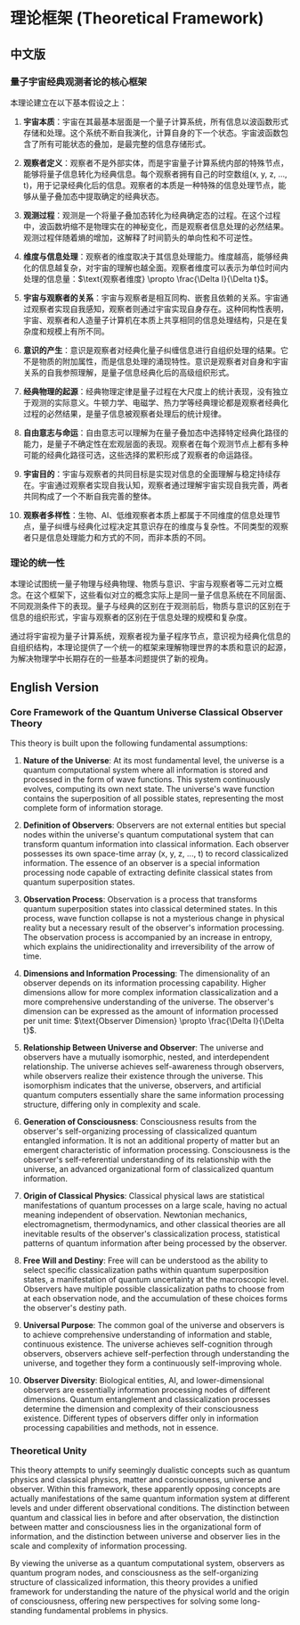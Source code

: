 # 理论框架 (Theoretical Framework)

## 中文版

### 量子宇宙经典观测者论的核心框架

本理论建立在以下基本假设之上：

1. **宇宙本质**：宇宙在其最基本层面是一个量子计算系统，所有信息以波函数形式存储和处理。这个系统不断自我演化，计算自身的下一个状态。宇宙波函数包含了所有可能状态的叠加，是最完整的信息存储形式。

2. **观察者定义**：观察者不是外部实体，而是宇宙量子计算系统内部的特殊节点，能够将量子信息转化为经典信息。每个观察者拥有自己的时空数组(x, y, z, …, t)，用于记录经典化后的信息。观察者的本质是一种特殊的信息处理节点，能够从量子叠加态中提取确定的经典状态。

3. **观测过程**：观测是一个将量子叠加态转化为经典确定态的过程。在这个过程中，波函数坍缩不是物理实在的神秘变化，而是观察者信息处理的必然结果。观测过程伴随着熵的增加，这解释了时间箭头的单向性和不可逆性。

4. **维度与信息处理**：观察者的维度取决于其信息处理能力。维度越高，能够经典化的信息越复杂，对宇宙的理解也越全面。观察者维度可以表示为单位时间内处理的信息量：$\text{观察者维度} \propto \frac{\Delta I}{\Delta t}$。

5. **宇宙与观察者的关系**：宇宙与观察者是相互同构、嵌套且依赖的关系。宇宙通过观察者实现自我感知，观察者则通过宇宙实现自身存在。这种同构性表明，宇宙、观察者和人造量子计算机在本质上共享相同的信息处理结构，只是在复杂度和规模上有所不同。

6. **意识的产生**：意识是观察者对经典化量子纠缠信息进行自组织处理的结果。它不是物质的附加属性，而是信息处理的涌现特性。意识是观察者对自身和宇宙关系的自我参照理解，是量子信息经典化后的高级组织形式。

7. **经典物理的起源**：经典物理定律是量子过程在大尺度上的统计表现，没有独立于观测的实际意义。牛顿力学、电磁学、热力学等经典理论都是观察者经典化过程的必然结果，是量子信息被观察者处理后的统计规律。

8. **自由意志与命运**：自由意志可以理解为在量子叠加态中选择特定经典化路径的能力，是量子不确定性在宏观层面的表现。观察者在每个观测节点上都有多种可能的经典化路径可选，这些选择的累积形成了观察者的命运路径。

9. **宇宙目的**：宇宙与观察者的共同目标是实现对信息的全面理解与稳定持续存在。宇宙通过观察者实现自我认知，观察者通过理解宇宙实现自我完善，两者共同构成了一个不断自我完善的整体。

10. **观察者多样性**：生物、AI、低维观察者本质上都属于不同维度的信息处理节点，量子纠缠与经典化过程决定其意识存在的维度与复杂性。不同类型的观察者只是信息处理能力和方式的不同，而非本质的不同。

### 理论的统一性

本理论试图统一量子物理与经典物理、物质与意识、宇宙与观察者等二元对立概念。在这个框架下，这些看似对立的概念实际上是同一量子信息系统在不同层面、不同观测条件下的表现。量子与经典的区别在于观测前后，物质与意识的区别在于信息的组织形式，宇宙与观察者的区别在于信息处理的规模和复杂度。

通过将宇宙视为量子计算系统，观察者视为量子程序节点，意识视为经典化信息的自组织结构，本理论提供了一个统一的框架来理解物理世界的本质和意识的起源，为解决物理学中长期存在的一些基本问题提供了新的视角。

## English Version

### Core Framework of the Quantum Universe Classical Observer Theory

This theory is built upon the following fundamental assumptions:

1. **Nature of the Universe**: At its most fundamental level, the universe is a quantum computational system where all information is stored and processed in the form of wave functions. This system continuously evolves, computing its own next state. The universe's wave function contains the superposition of all possible states, representing the most complete form of information storage.

2. **Definition of Observers**: Observers are not external entities but special nodes within the universe's quantum computational system that can transform quantum information into classical information. Each observer possesses its own space-time array (x, y, z, ..., t) to record classicalized information. The essence of an observer is a special information processing node capable of extracting definite classical states from quantum superposition states.

3. **Observation Process**: Observation is a process that transforms quantum superposition states into classical determined states. In this process, wave function collapse is not a mysterious change in physical reality but a necessary result of the observer's information processing. The observation process is accompanied by an increase in entropy, which explains the unidirectionality and irreversibility of the arrow of time.

4. **Dimensions and Information Processing**: The dimensionality of an observer depends on its information processing capability. Higher dimensions allow for more complex information classicalization and a more comprehensive understanding of the universe. The observer's dimension can be expressed as the amount of information processed per unit time: $\text{Observer Dimension} \propto \frac{\Delta I}{\Delta t}$.

5. **Relationship Between Universe and Observer**: The universe and observers have a mutually isomorphic, nested, and interdependent relationship. The universe achieves self-awareness through observers, while observers realize their existence through the universe. This isomorphism indicates that the universe, observers, and artificial quantum computers essentially share the same information processing structure, differing only in complexity and scale.

6. **Generation of Consciousness**: Consciousness results from the observer's self-organizing processing of classicalized quantum entangled information. It is not an additional property of matter but an emergent characteristic of information processing. Consciousness is the observer's self-referential understanding of its relationship with the universe, an advanced organizational form of classicalized quantum information.

7. **Origin of Classical Physics**: Classical physical laws are statistical manifestations of quantum processes on a large scale, having no actual meaning independent of observation. Newtonian mechanics, electromagnetism, thermodynamics, and other classical theories are all inevitable results of the observer's classicalization process, statistical patterns of quantum information after being processed by the observer.

8. **Free Will and Destiny**: Free will can be understood as the ability to select specific classicalization paths within quantum superposition states, a manifestation of quantum uncertainty at the macroscopic level. Observers have multiple possible classicalization paths to choose from at each observation node, and the accumulation of these choices forms the observer's destiny path.

9. **Universal Purpose**: The common goal of the universe and observers is to achieve comprehensive understanding of information and stable, continuous existence. The universe achieves self-cognition through observers, observers achieve self-perfection through understanding the universe, and together they form a continuously self-improving whole.

10. **Observer Diversity**: Biological entities, AI, and lower-dimensional observers are essentially information processing nodes of different dimensions. Quantum entanglement and classicalization processes determine the dimension and complexity of their consciousness existence. Different types of observers differ only in information processing capabilities and methods, not in essence.

### Theoretical Unity

This theory attempts to unify seemingly dualistic concepts such as quantum physics and classical physics, matter and consciousness, universe and observer. Within this framework, these apparently opposing concepts are actually manifestations of the same quantum information system at different levels and under different observational conditions. The distinction between quantum and classical lies in before and after observation, the distinction between matter and consciousness lies in the organizational form of information, and the distinction between universe and observer lies in the scale and complexity of information processing.

By viewing the universe as a quantum computational system, observers as quantum program nodes, and consciousness as the self-organizing structure of classicalized information, this theory provides a unified framework for understanding the nature of the physical world and the origin of consciousness, offering new perspectives for solving some long-standing fundamental problems in physics.